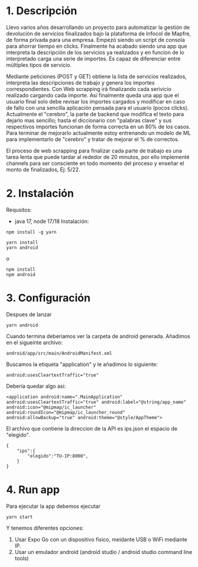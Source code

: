 # 1. **Descripción**
Llevo varios años desarrollando un proyecto para automatizar la gestión de devolución de servicios finalizados bajo la plataforma de Infocol de Mapfre, de forma privada para una empresa. Empezó siendo un script de consola para ahorrar tiempo en clicks. Finalmente ha acabado siendo una app que interpreta la descripción de los servicios ya realizados y en funcion de lo interpretado carga una serie de importes. Es capaz de diferenciar entre múltiples tipos de servicio.

Mediante peticiones (POST y GET) obtiene la lista de servicios realizados, interpreta las descripciones de trabajo y genera los importes correspondientes. Con Web scrapping irá finalizando cada serivicio realizado cargando cada importe. Así finalmente queda una app que el usuario final solo debe revisar los importes cargados y modificar en caso de fallo con una sencilla aplicación pensada para el usuario (pocos clicks). Actualmente el "cerebro", la parte de backend que modifica el texto para dejarlo mas sencillo; hasta el diccionario con "palabras clave" y sus respectivos importes funcionan de forma correcta en un 80% de los casos. Para terminar de mejorarlo actualmente estoy entrenando un modelo de ML para implementarlo de "cerebro" y tratar de mejorar el % de correctos.

 El proceso de web scrapping para finalizar cada parte de trabajo es una tarea lenta que puede tardar al rededor de 20 minutos, por ello implementé channels para ser consciente en todo momento del proceso y enseñar el monto de finalizados, Ej: 5/22.

# 2. **Instalación**
Requsitos:
 - java 17, node 17/18
Instalación:
```
npm install -g yarn
```
```
yarn install
yarn android
```
o
```
npm install
npm android
```

# 3. **Configuración**
Despues de lanzar
```
yarn android
```
Cuando termina deberiamos ver la carpeta de android generada. Añadimos en el sigueinte archivo:
```
android/app/src/main/AndroidManifest.xml
```
Buscamos la etiqueta "application" y le añadimos lo siguiente:
```
android:usesCleartextTraffic="true"
```
Debería quedar algo asi:
```
<application android:name=".MainApplication" android:usesCleartextTraffic="true" android:label="@string/app_name" android:icon="@mipmap/ic_launcher" android:roundIcon="@mipmap/ic_launcher_round" android:allowBackup="true" android:theme="@style/AppTheme">
```

El archivo que contiene la direccion de la API es ips.json el espacio de "elegido".
```
{
    "ips":{
        "elegido":"TU-IP:8000",
    }
}
```
# 4. **Run app**
Para ejecutar la app debemos ejecutar
```
yarn start
```
Y tenemos diferentes opciones:
 1. Usar Expo Go con un dispositivo fisico, meidante USB o WiFi mediante IP.
 2. Usar un emulador android (android studio / android studio command line tools)

